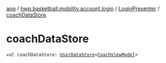 [app](../../index.md) / [hwp.basketball.mobility.account.login](../index.md) / [LoginPresenter](index.md) / [coachDataStore](.)

# coachDataStore

`val coachDataStore: `[`UserDataStore`](../../hwp.basketball.mobility.entitiy.user/-user-data-store/index.md)`<`[`CoachViewModel`](../../hwp.basketball.mobility.entitiy.user/-coach-view-model/index.md)`>`